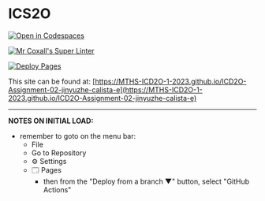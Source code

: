 # ICS2O

[![Open in Codespaces](https://classroom.github.com/assets/launch-codespace-7f7980b617ed060a017424585567c406b6ee15c891e84e1186181d67ecf80aa0.svg)](https://classroom.github.com/open-in-codespaces?assignment_repo_id=14466406)

[![Mr Coxall's Super Linter](https://github.com/MTHS-ICD2O-1-2023/ICD2O-Assignment-02-jinyuzhe-calista-e/workflows/Mr%20Coxall's%20Super%20Linter/badge.svg)](https://github.com/MTHS-ICD2O-1-2023/ICD2O-Assignment-02-jinyuzhe-calista-e/actions)

[![Deploy Pages](https://github.com/MTHS-ICD2O-1-2023/ICD2O-Assignment-02-jinyuzhe-calista-e/workflows/Deploy%20Pages/badge.svg)](https://github.com/MTHS-ICD2O-1-2023/ICD2O-Assignment-02-jinyuzhe-calista-e/actions)

This site can be found at: [https://MTHS-ICD2O-1-2023.github.io/ICD2O-Assignment-02-jinyuzhe-calista-e](https://MTHS-ICD2O-1-2023.github.io/ICD2O-Assignment-02-jinyuzhe-calista-e)

---

**NOTES ON INITIAL LOAD:**
- remember to goto on the menu bar:
  - File
  - Go to Repository
  - ⚙ Settings
  - 🗔 Pages
    - then from the "Deploy from a branch ▼" button, select "GitHub Actions"
